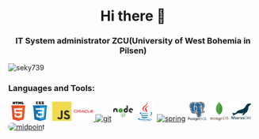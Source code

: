 <h1 align="center"> Hi there 👋 </h1>
<h3 align="center">IT System administrator ZCU(University of West Bohemia in Pilsen)</h3>

<p align="left"> <img src="https://komarev.com/ghpvc/?username=seky739&label=Profile%20views&color=38b2ac&style=flat" alt="seky739" /> </p>


<h3 align="left">Languages and Tools:</h3>
<p align="left"> 
  <a href="https://www.w3.org/html/" target="_blank" rel="noreferrer"><img src="https://raw.githubusercontent.com/devicons/devicon/master/icons/html5/html5-original-wordmark.svg" alt="html5" width="40" height="40"/></a> 
  <a href="https://www.w3schools.com/css/" target="_blank" rel="noreferrer"><img src="https://raw.githubusercontent.com/devicons/devicon/master/icons/css3/css3-original-wordmark.svg" alt="css3" width="40" height="40"/></a> 
  <a href="https://developer.mozilla.org/en-US/docs/Web/JavaScript" target="_blank" rel="noreferrer"><img src="https://raw.githubusercontent.com/devicons/devicon/master/icons/javascript/javascript-original.svg" alt="javascript" width="40" height="40"/></a> 
<!--  <a href="https://www.typescriptlang.org/" target="_blank" rel="noreferrer"><img src="https://raw.githubusercontent.com/devicons/devicon/master/icons/typescript/typescript-original.svg" alt="typescript" width="40" height="40"/></a> -->
  <a href="https://www.oracle.com/" target="_blank" rel="noreferrer">
  <img src="https://raw.githubusercontent.com/devicons/devicon/master/icons/oracle/oracle-original.svg" alt="oracle" width="40" height="40"/>
</a>
  <a href="https://git-scm.com/" target="_blank" rel="noreferrer"><img src="https://www.vectorlogo.zone/logos/git-scm/git-scm-icon.svg" alt="git" width="40" height="40"/></a> 
  <a href="https://nodejs.org" target="_blank" rel="noreferrer"><img src="https://raw.githubusercontent.com/devicons/devicon/master/icons/nodejs/nodejs-original-wordmark.svg" alt="nodejs" width="40" height="40"/></a> 
  <a href="https://www.java.com" target="_blank" rel="noreferrer"><img src="https://raw.githubusercontent.com/devicons/devicon/master/icons/java/java-original.svg" alt="java" width="40" height="40"/></a> 
  <a href="https://spring.io/" target="_blank" rel="noreferrer"><img src="https://www.vectorlogo.zone/logos/springio/springio-icon.svg" alt="spring" width="40" height="40"/></a> 
  <a href="https://www.postgresql.org" target="_blank" rel="noreferrer"><img src="https://raw.githubusercontent.com/devicons/devicon/master/icons/postgresql/postgresql-original-wordmark.svg" alt="postgresql" width="40" height="40"/></a> 
  <a href="https://www.mongodb.com/" target="_blank" rel="noreferrer"><img src="https://raw.githubusercontent.com/devicons/devicon/master/icons/mongodb/mongodb-original-wordmark.svg" alt="mongodb" width="40" height="40"/></a> 
   <a href="https://mariadb.org/" target="_blank" rel="noreferrer">
    <img src="https://raw.githubusercontent.com/devicons/devicon/master/icons/mariadb/mariadb-original-wordmark.svg" alt="mariadb" width="40" height="40"/>
  </a>

  <a href="https://github.com/Evolveum/midpoint" target="_blank" rel="noreferrer">
    <img src="https://avatars.githubusercontent.com/u/3866007?s=200&v=4" alt="midpoint" width="40" height="40" style="border-radius:8px;"/>
  </a>

</p>



<!--

<h3 align="left">Connect with me:</h3>
<p align="left">
<a href="https://bsky.app/profile/alois-seckar.cz" target="blank"><img align="center" src="https://upload.wikimedia.org/wikipedia/commons/7/7a/Bluesky_Logo.svg" alt="alois.seckar" height="30" width="35" /></a>&nbsp;
<a href="https://dev.to/aloisseckar" target="blank"><img align="center" src="https://raw.githubusercontent.com/rahuldkjain/github-profile-readme-generator/master/src/images/icons/Social/devto.svg" alt="aloisseckar" height="30" width="40" /></a>
<a href="https://linkedin.com/in/alois-seckar" target="blank"><img align="center" src="https://raw.githubusercontent.com/rahuldkjain/github-profile-readme-generator/master/src/images/icons/Social/linked-in-alt.svg" alt="alois-seckar" height="30" width="40" /></a>
<a href="https://stackoverflow.com/users/3204544" target="blank"><img align="center" src="https://raw.githubusercontent.com/rahuldkjain/github-profile-readme-generator/master/src/images/icons/Social/stack-overflow.svg" alt="3204544" height="30" width="40" /></a>
<a href="https://fb.com/alois.seckar" target="blank"><img align="center" src="https://raw.githubusercontent.com/rahuldkjain/github-profile-readme-generator/master/src/images/icons/Social/facebook.svg" alt="alois.seckar" height="30" width="40" /></a>
</p>



<p><img src="https://github-readme-streak-stats.herokuapp.com/?user=aloisseckar&theme=highcontrast" alt="aloisseckar" /></p>
<p><a href="(https://nuxters.nuxt.com/AloisSeckar"><img src="https://nuxters.nuxt.com/card/AloisSeckar/og.png" alt="Alois Seckar on Nuxters" width="494" /></a></p>
<p><img src="https://github-readme-stats.vercel.app/api/top-langs?username=aloisseckar&show_icons=true&theme=cobalt&locale=en&layout=compact" alt="aloisseckar" /></p>
<p><img src="https://github-readme-stats.vercel.app/api?username=aloisseckar&show_icons=true&theme=cobalt&locale=en" alt="aloisseckar" /></p>

-->


<!--
**seky739/seky739** is a ✨ _special_ ✨ repository because its `README.md` (this file) appears on your GitHub profile.

Here are some ideas to get you started:

- 🔭 I’m currently working on ...
- 🌱 I’m currently learning ...
- 👯 I’m looking to collaborate on ...
- 🤔 I’m looking for help with ...
- 💬 Ask me about ...
- 📫 How to reach me: ...
- 😄 Pronouns: ...
- ⚡ Fun fact: ...
-->
